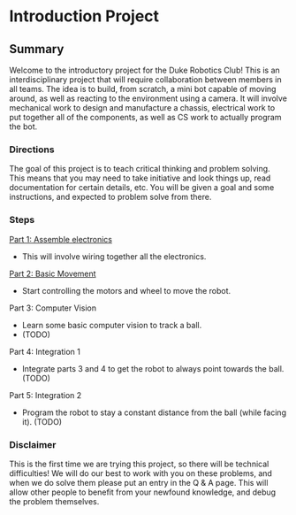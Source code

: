 # Introduction Project

## Summary

Welcome to the introductory project for the Duke Robotics Club! This is an interdisciplinary project that will require collaboration between members in all teams. The idea is to build, from scratch, a mini bot capable of moving around, as well as reacting to the environment using a camera. It will involve mechanical work to design and manufacture a chassis, electrical work to put together all of the components, as well as CS work to actually program the bot.

### Directions

The goal of this project is to teach critical thinking and problem solving. This means that you may need to take initiative and look things up, read documentation for certain details, etc. You will be given a goal and some instructions, and expected to problem solve from there.

### Steps

[Part 1: Assemble electronics](part-1-electrical-assembly.md)
* This will involve wiring together all the electronics.

[Part 2: Basic Movement](part-2-basic-movement.md)
* Start controlling the motors and wheel to move the robot.

Part 3: Computer Vision
* Learn some basic computer vision to track a ball.
* (TODO)

Part 4: Integration 1
* Integrate parts 3 and 4 to get the robot to always point towards the ball.
(TODO)

Part 5: Integration 2
* Program the robot to stay a constant distance from the ball (while facing it).
(TODO)

### Disclaimer

This is the first time we are trying this project, so there will be technical difficulties! We will do our best to work with you on these problems, and when we do solve them please put an entry in the Q & A page. This will allow other people to benefit from your newfound knowledge, and debug the problem themselves.



